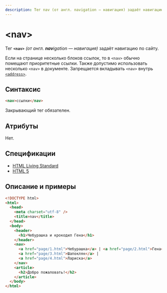 ```yaml
---
description: Тег nav (от англ. navigation — навигация) задаёт навигацию по сайту
---
```


# &lt;nav&gt;

Тег **`<nav>`** _(от англ. **nav**igation — навигация)_ задаёт навигацию по сайту.

Если на странице несколько блоков ссылок, то в `<nav>` обычно помещают приоритетные ссылки. Также допустимо использовать несколько `<nav>` в документе. Запрещается вкладывать `<nav>` внутрь [`<address>`](address.md).

## Синтаксис

```html
<nav>ссылки</nav>
```

Закрывающий тег обязателен.

## Атрибуты

Нет.

## Спецификации

- [HTML Living Standard](https://html.spec.whatwg.org/multipage/sections.html#the-nav-element)
- [HTML 5](http://www.w3.org/TR/html5/sections.html#the-nav-element)

## Описание и примеры

```html
<!DOCTYPE html>
<html>
  <head>
    <meta charset="utf-8" />
    <title>nav</title>
  </head>
  <body>
    <header>
      <h1>Чебурашка и крокодил Гена</h1>
    </header>
    <nav>
      <a href="page/1.html">Чебурашка</a> | <a href="page/2.html">Гена</a> |
      <a href="page/3.html">Шапокляк</a> |
      <a href="page/4.html">Лариска</a>
    </nav>
    <article>
      <h2>Добро пожаловать!</h2>
    </article>
  </body>
</html>
```
